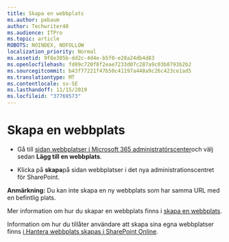 ```yaml
---
title: Skapa en webbplats
ms.author: pebaum
author: Techwriter40
ms.audience: ITPro
ms.topic: article
ROBOTS: NOINDEX, NOFOLLOW
localization_priority: Normal
ms.assetid: 9f8e385b-dd2c-4d4e-b5f0-e28a24db4d83
ms.openlocfilehash: fd09c720f8f2eae7233d07c287a9c03b8793b2b2
ms.sourcegitcommit: b43f77221f47b50c41197a448a9c26c423ce1ad5
ms.translationtype: MT
ms.contentlocale: sv-SE
ms.lasthandoff: 11/15/2019
ms.locfileid: "37769573"
---
```

# <a name="create-a-site"></a>Skapa en webbplats

- Gå till [sidan webbplatser i Microsoft 365 administratörscenter](https://portal.office.com/adminportal/home#/SitesList)och välj sedan **Lägg till en webbplats**. 
    
- Klicka på **skapa**på sidan webbplatser i det nya administrationscentret för SharePoint. 
    
**Anmärkning:** Du kan inte skapa en ny webbplats som har samma URL med en befintlig plats. 
  
Mer information om hur du skapar en webbplats finns i [skapa en webbplats](https://go.microsoft.com/fwlink/?linkid=866295).
  
Information om hur du tillåter användare att skapa sina egna webbplatser finns [i Hantera webbplats skapas i SharePoint Online](https://go.microsoft.com/fwlink/?linkid=866296).
  

